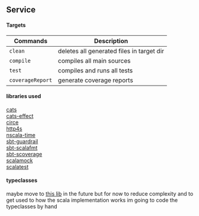 ## Service

#### Targets

| Commands  | Description  |
|-----------|--------------|
| `clean`   | deletes all generated files in target dir |  
| `compile` | compiles all main sources |  
| `test`    | compiles and runs all tests  |  
| `coverageReport` | generate coverage reports |

#### libraries used

[cats](https://github.com/typelevel/cats)  
[cats-effect](https://github.com/typelevel/cats-effect)  
[circe](https://github.com/circe/circe)  
[http4s](https://github.com/http4s/http4s)  
[nscala-time](https://github.com/nscala-time/nscala-time)  
[sbt-guardrail](https://github.com/twilio/sbt-guardrail)  
[sbt-scalafmt](https://github.com/scalameta/sbt-scalafmt)  
[sbt-scoverage](https://github.com/scoverage/sbt-scoverage)  
[scalamock](https://github.com/paulbutcher/ScalaMock)    
[scalatest](https://github.com/scalatest/scalatest)  

#### typeclasses

maybe move to [this lib](https://github.com/typelevel/simulacrum) in the future but for now to reduce complexity
and to get used to how the scala implementation works im going to code the typeclasses by hand